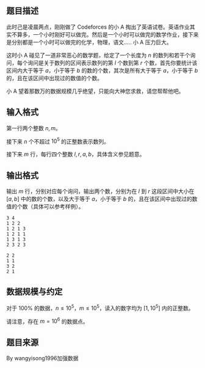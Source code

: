 ## 题目描述

此时己是凌晨两点，刚刚做了 Codeforces 的小 A 掏出了英语试卷。英语作业其实不算多，一个小时刚好可以做完。然后是一个小时可以做完的数学作业，接下来是分别都是一个小时可以做完的化学，物理，语文..... 小 A 压力巨大。

这时小 A 碰见了一道非常恶心的数学题，给定了一个长度为 $n$ 的数列和若干个询问，每个询问是关于数列的区间表示数列的第 $l$ 个数到第 $r$ 个数，首先你要统计该区间内大于等于 $a$，小于等于 $b$ 的数的个数，其次是所有大于等于 $a$，小于等于 $b$ 的，且在该区间中出现过的数值的个数。

小 A 望着那数万的数据规模几乎绝望，只能向大神您求救，请您帮帮他吧。

## 输入格式

第一行两个整数 $n,m$。

接下来 $n$ 个不超过 $10^5$ 的正整数表示数列。

接下来 $m$ 行，每行四个整数 $l,r,a,b$，具体含义参见题意。

## 输出格式

输出 $m$ 行，分别对应每个询问，输出两个数，分别为在 $l$ 到 $r$ 这段区间中大小在 $[a,b]$ 中的数的个数，以及大于等于 $a$，小于等于 $b$ 的，且在该区间中出现过的数值的个数（具体可以参考样例）。

```input1
3 4
1 2 2
1 2 1 3
1 2 1 1
1 3 1 3
2 3 2 3
```

```output1
2 2
1 1
3 2
2 1
```

## 数据规模与约定

对于 $100\%$ 的数据，$n \leq 10^5$，$m \leq 10^5$，读入的数字均为 $[1,10^5]$ 内的正整数。

请注意，存在 $m=10^6$ 的数据点。

## 题目来源

By wangyisong1996加强数据
